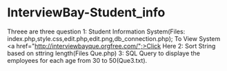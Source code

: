 # InterviewBay-Student_info

Threee are three question
1: Student Information System(Files: index.php,style.css,edit.php,edit.png,db_connection.php);
To View System <a href="http://interviewbayque.orgfree.com/";>Click Here</a>
2: Sort String based on sttring length(Files Que.php)
3: SQL Query to displaye  the employees for each age from 30 to 50(Que3.txt).
 
